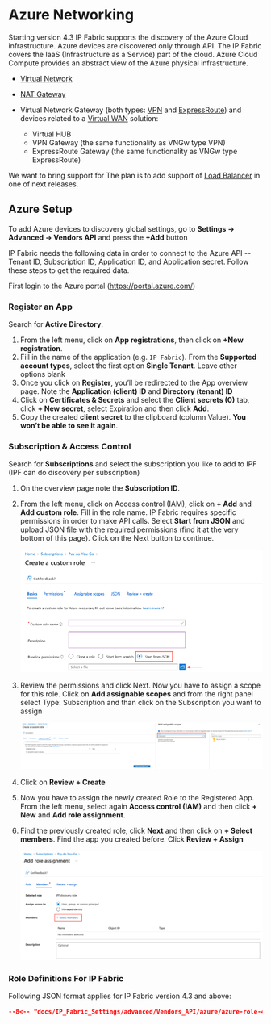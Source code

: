 # Azure Networking

Starting version 4.3 IP Fabric supports the discovery of the Azure Cloud
infrastructure. Azure devices are discovered only through API. The IP
Fabric covers the IaaS (Infrastructure as a Service) part of the cloud.
Azure Cloud Compute provides an abstract view of the Azure physical
infrastructure.

  - [Virtual Network](https://docs.microsoft.com/en-us/azure/virtual-network/virtual-networks-overview)
  - [NAT Gateway](https://docs.microsoft.com/en-us/azure/virtual-network/nat-gateway/nat-gateway-resource)
  - Virtual Network Gateway (both types: [VPN](https://docs.microsoft.com/en-us/azure/vpn-gateway/) and [ExpressRoute](https://docs.microsoft.com/en-us/azure/expressroute/expressroute-about-virtual-network-gateways)) and devices related to a [Virtual WAN](https://docs.microsoft.com/en-us/azure/virtual-wan/virtual-wan-about) solution:

    - Virtual HUB
    - VPN Gateway (the same functionality as VNGw type VPN)
    - ExpressRoute Gateway (the same functionality as VNGw type ExpressRoute)

We want to bring support for The plan is to add support of [Load Balancer](https://docs.microsoft.com/en-us/azure/load-balancer/load-balancer-overview) in one of next releases.

## Azure Setup

To add Azure devices to discovery global settings, go to **Settings →
Advanced → Vendors API** and press the **+Add** button

IP Fabric needs the following data in order to connect to the Azure API
-- Tenant ID, Subscription ID, Application ID, and Application secret.
Follow these steps to get the required data.

First login to the Azure portal (<https://portal.azure.com/>)

### Register an App

Search for **Active Directory**.

1. From the left menu, click on **App registrations**, then click on **+New registration**.
2. Fill in the name of the application (e.g. `IP Fabric`). From the **Supported account types**, select the first option **Single Tenant**. Leave other options blank
3. Once you click on **Register**, you’ll be redirected to the App overview page. Note the **Application (client) ID** and **Directory (tenant) ID**
4. Click on **Certificates & Secrets** and select the **Client secrets (0)** tab, click **+ New secret**, select Expiration and then click **Add**.
5. Copy the created **client secret** to the clipboard (column Value). **You won’t be able to see it again**.

### Subscription & Access Control

Search for **Subscriptions** and select the subscription you like to add to IPF (IPF can do discovery per subscription)

1. On the overview page note the **Subscription ID**.
2. From the left menu, click on Access control (IAM), click on **+ Add** and **Add custom role**. Fill in the role name. IP Fabric requires specific permissions in order to make API calls. Select **Start from JSON** and upload JSON file with the required permissions (find it at the very bottom of this page). Click on the Next button to continue.

    ![Creating Custom Role](azure/create_custom_role.png)

3. Review the permissions and click Next. Now you have to assign a scope for this role. Click on **Add assignable scopes** and from the right panel select Type: Subscription and than click on the Subscription you want to assign

    ![Assigning Scopes](azure/assign_scopes.png)

4. Click on **Review + Create**
5. Now you have to assign the newly created Role to the Registered App. From the left menu, select again **Access control (IAM)** and then click **+ New** and **Add role assignment**.
6. Find the previously created role, click **Next** and then click on **+ Select members**. Find the app you created before. Click **Review + Assign**

    ![Add Role assignment](azure/add_role_assignment.png)

### Role Definitions For IP Fabric

Following JSON format applies for IP Fabric version 4.3 and above:

```json title="azure-role-4_3.json"
--8<-- "docs/IP_Fabric_Settings/advanced/Vendors_API/azure/azure-role-4_3.json"
```
